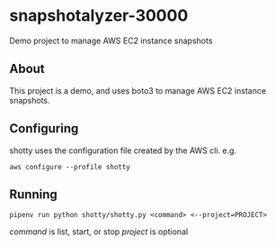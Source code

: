 # snapshotalyzer-30000

Demo project to manage AWS EC2 instance snapshots

## About

 This project is a demo, and uses boto3 to manage AWS EC2 instance snapshots.
 
 ## Configuring
 
 shotty uses the configuration file created by the AWS cli. e.g.
 
 `aws configure --profile shotty`
 
 ## Running
 
 `pipenv run python shotty/shotty.py <command> <--project=PROJECT>`
 
 *command* is list, start, or stop
 *project* is optional